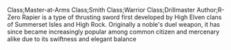 Class;Master-at-Arms Class;Smith Class;Warrior Class;Drillmaster Author;R-Zero
Rapier is a type of thrusting sword first developed by High Elven clans of Summerset Isles and High Rock. Originally a noble's duel weapon, it has since became increasingly popular among common citizen and mercenary alike due to its swiftness and elegant balance